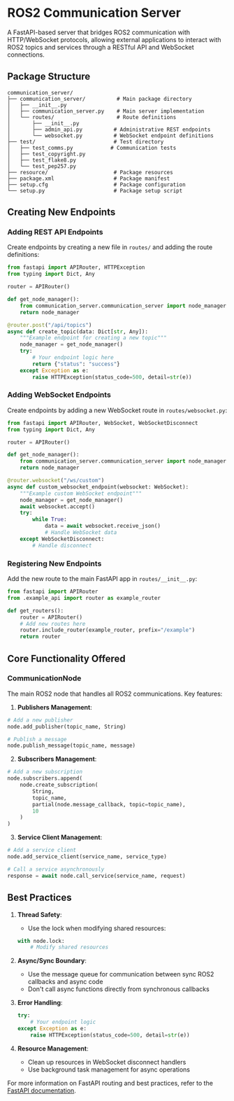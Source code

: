 # ROS2 Communication Server

A FastAPI-based server that bridges ROS2 communication with HTTP/WebSocket protocols, allowing external applications to interact with ROS2 topics and services through a RESTful API and WebSocket connections.

## Package Structure
```
communication_server/
├── communication_server/          # Main package directory
│   ├── __init__.py
│   ├── communication_server.py    # Main server implementation
│   └── routes/                    # Route definitions
│       ├── __init__.py
│       ├── admin_api.py          # Administrative REST endpoints
│       └── websocket.py          # WebSocket endpoint definitions
├── test/                         # Test directory
│   ├── test_comms.py            # Communication tests
│   ├── test_copyright.py
│   ├── test_flake8.py
│   └── test_pep257.py
├── resource/                     # Package resources
├── package.xml                   # Package manifest
├── setup.cfg                     # Package configuration
└── setup.py                      # Package setup script
```

## Creating New Endpoints

### Adding REST API Endpoints
Create endpoints by creating a new file in `routes/` and adding the route definitions:

```python
from fastapi import APIRouter, HTTPException
from typing import Dict, Any

router = APIRouter()

def get_node_manager():
    from communication_server.communication_server import node_manager
    return node_manager

@router.post("/api/topics")
async def create_topic(data: Dict[str, Any]):
    """Example endpoint for creating a new topic"""
    node_manager = get_node_manager()
    try:
        # Your endpoint logic here
        return {"status": "success"}
    except Exception as e:
        raise HTTPException(status_code=500, detail=str(e))
```

### Adding WebSocket Endpoints
Create endpoints by adding a new WebSocket route in `routes/websocket.py`:
```python
from fastapi import APIRouter, WebSocket, WebSocketDisconnect
from typing import Dict, Any

router = APIRouter()

def get_node_manager():
    from communication_server.communication_server import node_manager
    return node_manager

@router.websocket("/ws/custom")
async def custom_websocket_endpoint(websocket: WebSocket):
    """Example custom WebSocket endpoint"""
    node_manager = get_node_manager()
    await websocket.accept()
    try:
        while True:
            data = await websocket.receive_json()
            # Handle WebSocket data
    except WebSocketDisconnect:
        # Handle disconnect
```

### Registering New Endpoints
Add the new route to the main FastAPI app in `routes/__init__.py`:
```python
from fastapi import APIRouter
from .example_api import router as example_router

def get_routers():
    router = APIRouter()
    # Add new routes here
    router.include_router(example_router, prefix="/example")
    return router
```

## Core Functionality Offered

### CommunicationNode
The main ROS2 node that handles all ROS2 communications. Key features:

1. **Publishers Management**:
```python
# Add a new publisher
node.add_publisher(topic_name, String)

# Publish a message
node.publish_message(topic_name, message)
```

2. **Subscribers Management**:
```python
# Add a new subscription
node.subscribers.append(
    node.create_subscription(
        String,
        topic_name,
        partial(node.message_callback, topic=topic_name),
        10
    )
)
```

3. **Service Client Management**:
```python
# Add a service client
node.add_service_client(service_name, service_type)

# Call a service asynchronously
response = await node.call_service(service_name, request)
```

## Best Practices

1. **Thread Safety**:
   - Use the lock when modifying shared resources:
   ```python
   with node.lock:
       # Modify shared resources
   ```

2. **Async/Sync Boundary**:
   - Use the message queue for communication between sync ROS2 callbacks and async code
   - Don't call async functions directly from synchronous callbacks

3. **Error Handling**:
   ```python
   try:
       # Your endpoint logic
   except Exception as e:
       raise HTTPException(status_code=500, detail=str(e))
   ```

4. **Resource Management**:
   - Clean up resources in WebSocket disconnect handlers
   - Use background task management for async operations

For more information on FastAPI routing and best practices, refer to the [FastAPI documentation](https://fastapi.tiangolo.com/tutorial/bigger-applications/).